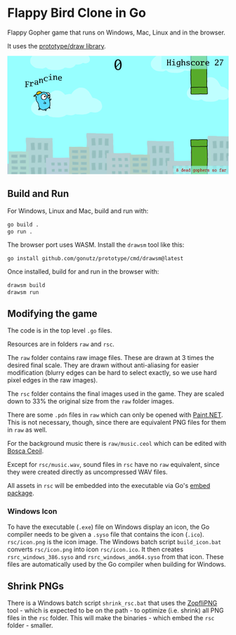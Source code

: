 # Flappy Bird Clone in Go

Flappy Gopher game that runs on Windows, Mac, Linux and in the browser.

It uses the [prototype/draw library](https://github.com/gonutz/prototype).

![Screenshot](/screenshot.png)


## Build and Run

For Windows, Linux and Mac, build and run with:

    go build .
    go run .

The browser port uses WASM. Install the `drawsm` tool like this:

    go install github.com/gonutz/prototype/cmd/drawsm@latest

Once installed, build for and run in the browser with:

    drawsm build
    drawsm run


## Modifying the game

The code is in the top level `.go` files.

Resources are in folders `raw` and `rsc`.

The `raw` folder contains raw image files. These are drawn at 3 times the
desired final scale. They are drawn without anti-aliasing for easier
modification (blurry edges can be hard to select exactly, so we use hard pixel
edges in the raw images).

The `rsc` folder contains the final images used in the game. They are scaled
down to 33% the original size from the `raw` folder images.

There are some `.pdn` files in `raw` which can only be opened with
[Paint.NET](https://www.getpaint.net/). This is not necessary, though, since
there are equivalent PNG files for them in `raw` as well.

For the background music there is `raw/music.ceol` which can be edited with
[Bosca Ceoil](https://yurisizov.itch.io/boscaceoil-blue).

Except for `rsc/music.wav`, sound files in `rsc` have no `raw` equivalent, since
they were created directly as uncompressed WAV files.

All assets in `rsc` will be embedded into the executable via Go's [embed
package](https://pkg.go.dev/embed).

### Windows Icon

To have the executable (`.exe`) file on Windows display an icon, the Go compiler
needs to be given a `.syso` file that contains the icon (`.ico`). `rsc/icon.png`
is the icon image. The Windows batch script `build_icon.bat` converts
`rsc/icon.png` into icon `rsc/icon.ico`. It then creates `rsrc_windows_386.syso`
and `rsrc_windows_amd64.syso` from that icon.
These files are automatically used by the Go compiler when building for Windows.

## Shrink PNGs

There is a Windows batch script `shrink_rsc.bat` that uses the
[ZopfliPNG](https://github.com/google/zopfli) tool - which is expected to be on
the path - to optimize (i.e. shrink) all PNG files in the `rsc` folder.
This will make the binaries - which embed the `rsc` folder - smaller.
